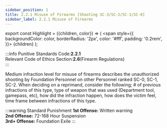```yaml
---
sidebar_position: 1
title: 2.2.1 Misuse of Firearms [Shooting SC-3/SC-2/SC-1/SC-0]
sidebar_label: 2.2.1 Misuse of Firearms
---
```


export const Highlight = ({children, color}) => (
<span
style={{
      backgroundColor: color,
      borderRadius: '2px',
      color: '#fff',
      padding: '0.2rem',
    }}>
{children}
</span>
);

:::info
Punitive Standards Code:<Highlight color="#E46C07">**2.2.1**</Highlight> <br />
Relevant Code of Ethics Section:<Highlight color="#18A304">**2.6**</Highlight>(Firearm Regulations) <br />
:::

Medium infraction level for misuse of firearms describes the unauthorized shooting by Foundation Personnel on other Personnel ranked SC-0, SC-1, SC-2. When deciding on a reprimand, consider the following; # of previous infractions of this type, type of weapon that was used (Department tool, gamepass, etc), how did the infraction happen, how does the victim feel, time frame between infractions of this type.

:::warning Standard Punishment
**1st Offense:** Written warning <br />
**2nd Offense:** 72-168 Hour Suspension <br />
**3rd+ Offense:** Foundation Exile
:::